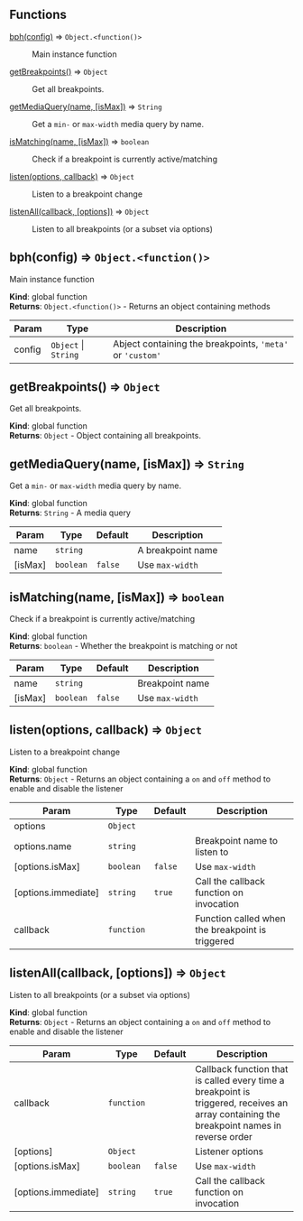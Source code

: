 ## Functions

<dl>
<dt><a href="#bph">bph(config)</a> ⇒ <code>Object.&lt;function()&gt;</code></dt>
<dd><p>Main instance function</p>
</dd>
<dt><a href="#getBreakpoints">getBreakpoints()</a> ⇒ <code>Object</code></dt>
<dd><p>Get all breakpoints.</p>
</dd>
<dt><a href="#getMediaQuery">getMediaQuery(name, [isMax])</a> ⇒ <code>String</code></dt>
<dd><p>Get a <code>min-</code> or <code>max-width</code> media query by name.</p>
</dd>
<dt><a href="#isMatching">isMatching(name, [isMax])</a> ⇒ <code>boolean</code></dt>
<dd><p>Check if a breakpoint is currently active/matching</p>
</dd>
<dt><a href="#listen">listen(options, callback)</a> ⇒ <code>Object</code></dt>
<dd><p>Listen to a breakpoint change</p>
</dd>
<dt><a href="#listenAll">listenAll(callback, [options])</a> ⇒ <code>Object</code></dt>
<dd><p>Listen to all breakpoints (or a subset via options)</p>
</dd>
</dl>

<a name="bph"></a>

## bph(config) ⇒ <code>Object.&lt;function()&gt;</code>
Main instance function

**Kind**: global function  
**Returns**: <code>Object.&lt;function()&gt;</code> - Returns an object containing methods  

| Param | Type | Description |
| --- | --- | --- |
| config | <code>Object</code> \| <code>String</code> | Abject containing the breakpoints, `'meta'` or `'custom'` |

<a name="getBreakpoints"></a>

## getBreakpoints() ⇒ <code>Object</code>
Get all breakpoints.

**Kind**: global function  
**Returns**: <code>Object</code> - Object containing all breakpoints.  
<a name="getMediaQuery"></a>

## getMediaQuery(name, [isMax]) ⇒ <code>String</code>
Get a `min-` or `max-width` media query by name.

**Kind**: global function  
**Returns**: <code>String</code> - A media query  

| Param | Type | Default | Description |
| --- | --- | --- | --- |
| name | <code>string</code> |  | A breakpoint name |
| [isMax] | <code>boolean</code> | <code>false</code> | Use `max-width` |

<a name="isMatching"></a>

## isMatching(name, [isMax]) ⇒ <code>boolean</code>
Check if a breakpoint is currently active/matching

**Kind**: global function  
**Returns**: <code>boolean</code> - Whether the breakpoint is matching or not  

| Param | Type | Default | Description |
| --- | --- | --- | --- |
| name | <code>string</code> |  | Breakpoint name |
| [isMax] | <code>boolean</code> | <code>false</code> | Use `max-width` |

<a name="listen"></a>

## listen(options, callback) ⇒ <code>Object</code>
Listen to a breakpoint change

**Kind**: global function  
**Returns**: <code>Object</code> - Returns an object containing a `on` and `off` method to enable and disable the listener  

| Param | Type | Default | Description |
| --- | --- | --- | --- |
| options | <code>Object</code> |  |  |
| options.name | <code>string</code> |  | Breakpoint name to listen to |
| [options.isMax] | <code>boolean</code> | <code>false</code> | Use `max-width` |
| [options.immediate] | <code>string</code> | <code>true</code> | Call the callback function on invocation |
| callback | <code>function</code> |  | Function called when the breakpoint is triggered |

<a name="listenAll"></a>

## listenAll(callback, [options]) ⇒ <code>Object</code>
Listen to all breakpoints (or a subset via options)

**Kind**: global function  
**Returns**: <code>Object</code> - Returns an object containing a `on` and `off` method to enable and disable the listener  

| Param | Type | Default | Description |
| --- | --- | --- | --- |
| callback | <code>function</code> |  | Callback function that is called every time a breakpoint is triggered, receives an array containing the breakpoint names in reverse order |
| [options] | <code>Object</code> |  | Listener options |
| [options.isMax] | <code>boolean</code> | <code>false</code> | Use `max-width` |
| [options.immediate] | <code>string</code> | <code>true</code> | Call the callback function on invocation |

